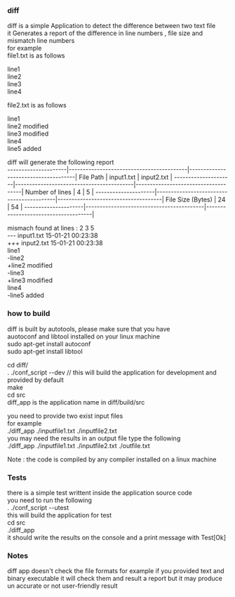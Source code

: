 ### diff
diff is a simple Application to detect the difference between two text file  
it Generates a report of the difference in line numbers , file size and mismatch line numbers  
for example  
file1.txt is as follows  
  
line1  
line2  
line3  
line4  
  
file2.txt is as follows  
  
line1  
line2 modified  
line3 modified  
line4  
line5 added  
  
diff will generate the following report  
---------------------|------------------------------------------|-------------------------------------|
File Path            | input1.txt                               | input2.txt                          |
---------------------|------------------------------------------|-------------------------------------|
Number of lines      | 4                                        | 5                                   |
---------------------|------------------------------------------|-------------------------------------|
File Size (Bytes)    | 24                                       | 54                                  |
---------------------|------------------------------------------|-------------------------------------|

mismach found at lines : 2 3 5   
--- input1.txt 15-01-21 00:23:38  
+++ input2.txt 15-01-21 00:23:38  
line1  
-line2  
+line2 modified  
-line3  
+line3 modified  
line4  
-line5 added  
  
### how to build
diff is built by autotools, please make sure that you have  
auotoconf and libtool installed on your linux machine  
sudo apt-get install autoconf  
sudo apt-get install libtool  
  
cd diff/  
. ./conf_script --dev  // this will build the application for development and provided by default  
make  
cd src  
diff_app is the application name in diff/build/src  
  
you need to provide two exist input files  
for example  
./diff_app ./inputfile1.txt ./inputfile2.txt  
you may need the results in an output file type the following  
./diff_app ./inputfile1.txt ./inputfile2.txt ./outfile.txt  
  
Note : the code is compiled by any compiler installed on a linux machine  
  
### Tests
there is a simple test writtent inside the application source code  
you need to run the following  
. ./conf_script --utest  
this will build the application for test  
cd src  
./diff_app  
it should write the results on the console and a print message with Test[Ok]  
  
### Notes
diff app doesn't check the file formats for example if you provided text and binary executable it will check them and result a report but it may produce un accurate or not user-friendly result  